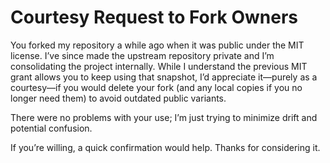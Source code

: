 # Courtesy Request to Fork Owners

You forked my repository a while ago when it was public under the MIT license. I’ve since made the upstream repository private and I’m consolidating the project internally. While I understand the previous MIT grant allows you to keep using that snapshot, I’d appreciate it—purely as a courtesy—if you would delete your fork (and any local copies if you no longer need them) to avoid outdated public variants.

There were no problems with your use; I’m just trying to minimize drift and potential confusion.

If you’re willing, a quick confirmation would help. Thanks for considering it.
